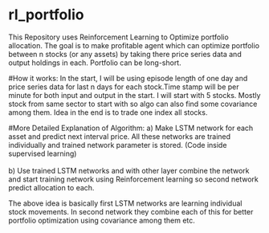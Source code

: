 # rl_portfolio
This Repository uses Reinforcement Learning to Optimize portfolio allocation. The goal is to make profitable agent which can optimize portfolio between n stocks (or any assets) by taking there price series data and output holdings in each. Portfolio can be long-short. 

#How it works:
In the start, I will be using episode length of one day and price series data for last n days for each stock.Time stamp will be per minute for both input and output in the start. I will start with 5 stocks. Mostly stock from same sector to start with so algo can also find some covariance among them. Idea in the end is to trade one index all stocks. 

#More Detailed Explanation of Algorithm:
a) Make LSTM network for each asset and predict next interval price. All these networks are trained individually and trained network parameter is stored. (Code inside supervised learning) <br>  
b) Use trained LSTM networks and with other layer combine the network and start training network using Reinforcement learning so second network predict allocation to each. 

The above idea is basically first LSTM networks are learning individual stock movements. In second network they combine each of this for better portfolio optimization using covariance among them etc.


